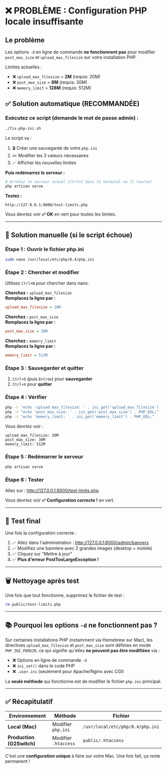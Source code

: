 # ❌ PROBLÈME : Configuration PHP locale insuffisante

## Le problème

Les options `-d` en ligne de commande **ne fonctionnent pas** pour modifier `post_max_size` et `upload_max_filesize` sur votre installation PHP.

Limites actuelles :
- ❌ `upload_max_filesize` = **2M** (requis: 20M)
- ❌ `post_max_size` = **8M** (requis: 30M)
- ❌ `memory_limit` = **128M** (requis: 512M)

## ✅ Solution automatique (RECOMMANDÉE)

### Exécutez ce script (demande le mot de passe admin) :

```bash
./fix-php-ini.sh
```

Le script va :
1. 🔒 Créer une sauvegarde de votre `php.ini`
2. ✏️ Modifier les 3 valeurs nécessaires
3. ✅ Afficher les nouvelles limites

**Puis redémarrez le serveur :**
```bash
# Arrêtez le serveur actuel (Ctrl+C dans le terminal où il tourne)
php artisan serve
```

**Testez :**
```
http://127.0.0.1:8000/test-limits.php
```

Vous devriez voir **✅ OK** en vert pour toutes les limites.

---

## 📝 Solution manuelle (si le script échoue)

### Étape 1 : Ouvrir le fichier php.ini

```bash
sudo nano /usr/local/etc/php/8.4/php.ini
```

### Étape 2 : Chercher et modifier

Utilisez `Ctrl+W` pour chercher dans nano.

**Cherchez :** `upload_max_filesize`  
**Remplacez la ligne par :**
```ini
upload_max_filesize = 20M
```

**Cherchez :** `post_max_size`  
**Remplacez la ligne par :**
```ini
post_max_size = 30M
```

**Cherchez :** `memory_limit`  
**Remplacez la ligne par :**
```ini
memory_limit = 512M
```

### Étape 3 : Sauvegarder et quitter

1. `Ctrl+O` (puis `Entrée`) pour **sauvegarder**
2. `Ctrl+X` pour **quitter**

### Étape 4 : Vérifier

```bash
php -r "echo 'upload_max_filesize: ' . ini_get('upload_max_filesize') . PHP_EOL;"
php -r "echo 'post_max_size: ' . ini_get('post_max_size') . PHP_EOL;"
php -r "echo 'memory_limit: ' . ini_get('memory_limit') . PHP_EOL;"
```

Vous devriez voir :
```
upload_max_filesize: 20M
post_max_size: 30M
memory_limit: 512M
```

### Étape 5 : Redémarrer le serveur

```bash
php artisan serve
```

### Étape 6 : Tester

Allez sur : http://127.0.0.1:8000/test-limits.php

Vous devriez voir **✅ Configuration correcte !** en vert.

---

## 🧪 Test final

Une fois la configuration correcte :

1. ✅ Allez dans l'administration : http://127.0.0.1:8000/admin/banners
2. ✅ Modifiez une bannière avec 2 grandes images (desktop + mobile)
3. ✅ Cliquez sur "Mettre à jour"
4. ✅ **Plus d'erreur PostTooLargeException !**

---

## 🗑️ Nettoyage après test

Une fois que tout fonctionne, supprimez le fichier de test :

```bash
rm public/test-limits.php
```

---

## 📚 Pourquoi les options `-d` ne fonctionnent pas ?

Sur certaines installations PHP (notamment via Homebrew sur Mac), les directives `upload_max_filesize` et `post_max_size` sont définies en mode `PHP_INI_PERDIR`, ce qui signifie qu'elles **ne peuvent pas être modifiées** via :
- ❌ Options en ligne de commande `-d`
- ❌ `ini_set()` dans le code PHP
- ❌ `.user.ini` (seulement pour Apache/Nginx avec CGI)

La **seule méthode** qui fonctionne est de modifier le fichier `php.ini` principal.

---

## ✅ Récapitulatif

| Environnement | Méthode | Fichier |
|--------------|---------|---------|
| **Local (Mac)** | Modifier `php.ini` | `/usr/local/etc/php/8.4/php.ini` |
| **Production (O2Switch)** | Modifier `.htaccess` | `public/.htaccess` |

C'est une **configuration unique** à faire sur votre Mac. Une fois fait, ça reste permanent !

